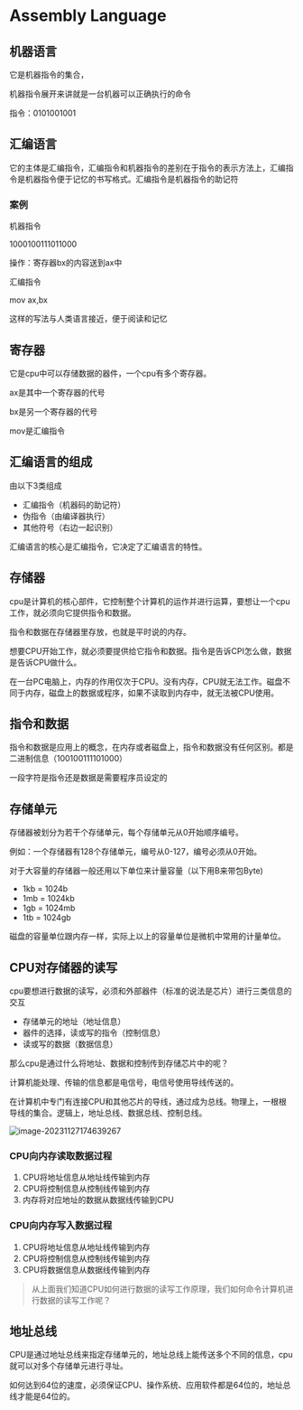 # Assembly Language

## 机器语言

它是机器指令的集合，

机器指令展开来讲就是一台机器可以正确执行的命令

指令：0101001001

## 汇编语言

它的主体是汇编指令，汇编指令和机器指令的差别在于指令的表示方法上，汇编指令是机器指令便于记忆的书写格式。汇编指令是机器指令的助记符

### 案例

机器指令

1000100111011000

操作：寄存器bx的内容送到ax中

汇编指令

mov ax,bx

这样的写法与人类语言接近，便于阅读和记忆

## 寄存器

它是cpu中可以存储数据的器件，一个cpu有多个寄存器。

ax是其中一个寄存器的代号

bx是另一个寄存器的代号

mov是汇编指令

## 汇编语言的组成

由以下3类组成

* 汇编指令（机器码的助记符）
* 伪指令（由编译器执行）
* 其他符号（右边一起识别）

汇编语言的核心是汇编指令，它决定了汇编语言的特性。

## 存储器

cpu是计算机的核心部件，它控制整个计算机的运作并进行运算，要想让一个cpu工作，就必须向它提供指令和数据。

指令和数据在存储器里存放，也就是平时说的内存。

想要CPU开始工作，就必须要提供给它指令和数据。指令是告诉CPI怎么做，数据是告诉CPU做什么。

在一台PC电脑上，内存的作用仅次于CPU。没有内存，CPU就无法工作。磁盘不同于内存，磁盘上的数据或程序，如果不读取到内存中，就无法被CPU使用。

## 指令和数据

指令和数据是应用上的概念，在内存或者磁盘上，指令和数据没有任何区别。都是二进制信息（100100111101000）

一段字符是指令还是数据是需要程序员设定的

## 存储单元

存储器被划分为若干个存储单元，每个存储单元从0开始顺序编号。

例如：一个存储器有128个存储单元，编号从0-127，编号必须从0开始。

对于大容量的存储器一般还用以下单位来计量容量（以下用B来带包Byte)

* 1kb = 1024b
* 1mb = 1024kb
* 1gb = 1024mb
* 1tb = 1024gb

磁盘的容量单位跟内存一样，实际上以上的容量单位是微机中常用的计量单位。

## CPU对存储器的读写

cpu要想进行数据的读写，必须和外部器件（标准的说法是芯片）进行三类信息的交互

* 存储单元的地址（地址信息）
* 器件的选择，读或写的指令（控制信息）
* 读或写的数据（数据信息）

那么cpu是通过什么将地址、数据和控制传到存储芯片中的呢？

计算机能处理、传输的信息都是电信号，电信号使用导线传送的。

在计算机中专门有连接CPU和其他芯片的导线，通过成为总线。物理上，一根根导线的集合。逻辑上，地址总线、数据总线、控制总线。

![image-20231127174639267](C:\Users\huawei\AppData\Roaming\Typora\typora-user-images\image-20231127174639267.png)

### CPU向内存读取数据过程

1. CPU将地址信息从地址线传输到内存
2. CPU将控制信息从控制线传输到内存
3. 内存将对应地址的数据从数据线传输到CPU

### CPU向内存写入数据过程

1. CPU将地址信息从地址线传输到内存
2. CPU将控制信息从控制线传输到内存
3. CPU将数据信息从数据线传输到内存

> 从上面我们知道CPU如何进行数据的读写工作原理，我们如何命令计算机进行数据的读写工作呢？

## 地址总线

CPU是通过地址总线来指定存储单元的，地址总线上能传送多个不同的信息，cpu就可以对多个存储单元进行寻址。

如何达到64位的速度，必须保证CPU、操作系统、应用软件都是64位的，地址总线才能是64位的。